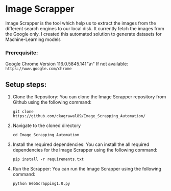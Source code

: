 # Image Scrapper

Image Scrapper is the tool which help us to extract the images from the different search engines to our local disk. It currently fetch the images from the Google only. I created this automated solution to generate datasets for Machine-Learning models

### Prerequisite:

Google Chrome Version 116.0.5845.141"\n"
If not available: ```https://www.google.com/chrome```

## Setup steps:

1. Clone the Repository:
   You can clone the Image Scrapper repository from Github using the following command:
   ```
   git clone https://github.com/ckagrawal89/Image_Scrapping_Automation/
   ```
2. Navigate to the cloned directory
   ```
   cd Image_Scrapping_Automation
   ```
3. Install the required dependencies:
   You can install the all required dependencies for the Image Scrapper using the following command:
   ```
   pip install -r requirements.txt
   ```

4. Run the Scrapper:
   You can run the Image Scrapper using the following command:
   ```
   python WebScrapping1.0.py
   ```
